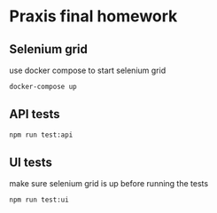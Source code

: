 # Praxis final homework

## Selenium grid

use docker compose to start selenium grid

```bash
docker-compose up
```

## API tests

```bash
npm run test:api
```

## UI tests
make sure selenium grid is up before running the tests

```bash
npm run test:ui
```
